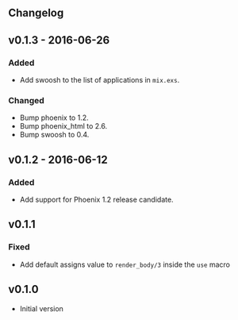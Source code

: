 ## Changelog

## v0.1.3 - 2016-06-26
### Added
* Add swoosh to the list of applications in `mix.exs`.

### Changed
* Bump phoenix to 1.2.
* Bump phoenix_html to 2.6.
* Bump swoosh to 0.4.

## v0.1.2 - 2016-06-12
### Added
* Add support for Phoenix 1.2 release candidate.

## v0.1.1
### Fixed
* Add default assigns value to `render_body/3` inside the `use` macro

## v0.1.0

* Initial version
